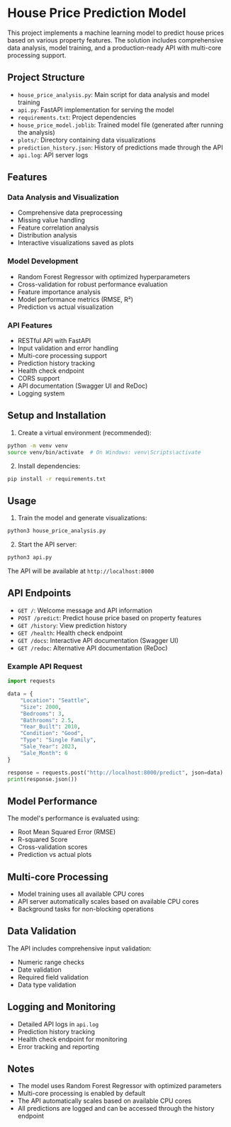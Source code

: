 # House Price Prediction Model

This project implements a machine learning model to predict house prices based on various property features. The solution includes comprehensive data analysis, model training, and a production-ready API with multi-core processing support.

## Project Structure

- `house_price_analysis.py`: Main script for data analysis and model training
- `api.py`: FastAPI implementation for serving the model
- `requirements.txt`: Project dependencies
- `house_price_model.joblib`: Trained model file (generated after running the analysis)
- `plots/`: Directory containing data visualizations
- `prediction_history.json`: History of predictions made through the API
- `api.log`: API server logs

## Features

### Data Analysis and Visualization
- Comprehensive data preprocessing
- Missing value handling
- Feature correlation analysis
- Distribution analysis
- Interactive visualizations saved as plots

### Model Development
- Random Forest Regressor with optimized hyperparameters
- Cross-validation for robust performance evaluation
- Feature importance analysis
- Model performance metrics (RMSE, R²)
- Prediction vs actual visualization

### API Features
- RESTful API with FastAPI
- Input validation and error handling
- Multi-core processing support
- Prediction history tracking
- Health check endpoint
- CORS support
- API documentation (Swagger UI and ReDoc)
- Logging system

## Setup and Installation

1. Create a virtual environment (recommended):
```bash
python -m venv venv
source venv/bin/activate  # On Windows: venv\Scripts\activate
```

2. Install dependencies:
```bash
pip install -r requirements.txt
```

## Usage

1. Train the model and generate visualizations:
```bash
python3 house_price_analysis.py
```

2. Start the API server:
```bash
python3 api.py
```

The API will be available at `http://localhost:8000`

## API Endpoints

- `GET /`: Welcome message and API information
- `POST /predict`: Predict house price based on property features
- `GET /history`: View prediction history
- `GET /health`: Health check endpoint
- `GET /docs`: Interactive API documentation (Swagger UI)
- `GET /redoc`: Alternative API documentation (ReDoc)

### Example API Request

```python
import requests

data = {
    "Location": "Seattle",
    "Size": 2000,
    "Bedrooms": 3,
    "Bathrooms": 2.5,
    "Year_Built": 2010,
    "Condition": "Good",
    "Type": "Single Family",
    "Sale_Year": 2023,
    "Sale_Month": 6
}

response = requests.post("http://localhost:8000/predict", json=data)
print(response.json())
```

## Model Performance

The model's performance is evaluated using:
- Root Mean Squared Error (RMSE)
- R-squared Score
- Cross-validation scores
- Prediction vs actual plots

## Multi-core Processing

- Model training uses all available CPU cores
- API server automatically scales based on available CPU cores
- Background tasks for non-blocking operations

## Data Validation

The API includes comprehensive input validation:
- Numeric range checks
- Date validation
- Required field validation
- Data type validation

## Logging and Monitoring

- Detailed API logs in `api.log`
- Prediction history tracking
- Health check endpoint for monitoring
- Error tracking and reporting

## Notes

- The model uses Random Forest Regressor with optimized parameters
- Multi-core processing is enabled by default
- The API automatically scales based on available CPU cores
- All predictions are logged and can be accessed through the history endpoint 